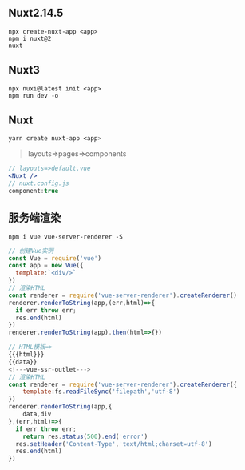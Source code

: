 ## Nuxt2.14.5

```shell
npx create-nuxt-app <app>
npm i nuxt@2
nuxt
```

## Nuxt3

```shell
npx nuxi@latest init <app>
npm run dev -o
```

## Nuxt

```css
yarn create nuxt-app <app>
```

> layouts=>pages=>components

```jsx
// layouts=>default.vue
<Nuxt />
// nuxt.config.js
component:true
```

## 服务端渲染

```shell
npm i vue vue-server-renderer -S
```

```js
// 创建Vue实例
const Vue = require('vue')
const app = new Vue({
  template:`<div/>`
})
// 渲染HTML
const renderer = require('vue-server-renderer').createRenderer()
renderer.renderToString(app,(err,html)=>{
  if err throw err;
  res.end(html)
})
renderer.renderToString(app).then(html=>{})
```

```js
// HTML模板=>
{{{html}}}
{{data}}
<!---vue-ssr-outlet--->
// 渲染HTML
const renderer = require('vue-server-renderer').createRenderer({
    template:fs.readFileSync('filepath','utf-8')
})
renderer.renderToString(app,{
	data,div
},(err,html)=>{
  if err throw err;
    return res.status(500).end('error')
  res.setHeader('Content-Type','text/html;charset=utf-8')
  res.end(html)
})
```

